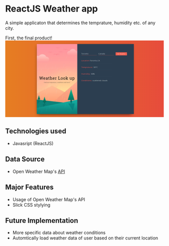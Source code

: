 # ReactJS Weather app
A simple applicaton that determines the temprature, humidity etc. of any city. 

First, the final product!
![alt text](https://github.com/aaronalmeida/ReactJS-Weather-App/blob/master/Screencap.PNG)


## Technologies used
- Javasript (ReactJS)

## Data Source
- Open Weather Map's [API](https://openweathermap.org/)

## Major Features
- Usage of Open Weather Map's API
- Slick CSS stylying 

## Future Implementation 
- More specific data about weather conditions 
- Automtically load weather data of user based on their current location 
